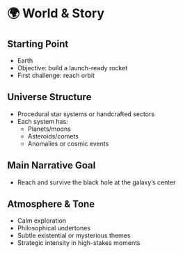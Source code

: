 # 🌍 World & Story

## Starting Point
- Earth
- Objective: build a launch-ready rocket
- First challenge: reach orbit

## Universe Structure
- Procedural star systems or handcrafted sectors
- Each system has:
  - Planets/moons
  - Asteroids/comets
  - Anomalies or cosmic events

## Main Narrative Goal
- Reach and survive the black hole at the galaxy’s center

## Atmosphere & Tone
- Calm exploration
- Philosophical undertones
- Subtle existential or mysterious themes
- Strategic intensity in high-stakes moments